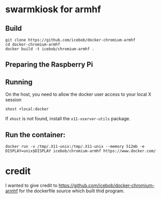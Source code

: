 # swarmkiosk for armhf

## Build

```
git clone https://github.com/icebob/docker-chromium-armhf
cd docker-chromium-armhf
docker build -t icebob/chromium-armhf .
```

## Preparing the Raspberry Pi


## Running
On the host, you need to allow the docker user access to your local X session
```
xhost +local:docker
```
If `xhost` is not found, install the `x11-xserver-utils` package.

## Run the container:
```
docker run -v /tmp/.X11-unix:/tmp/.X11-unix --memory 512mb -e DISPLAY=unix$DISPLAY icebob/chromium-armhf https://www.docker.com/
```

# credit
I wanted to give credit to https://github.com/icebob/docker-chromium-armhf for the dockerfile source which built thid program.

